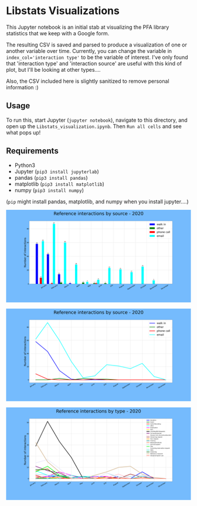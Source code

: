 # Libstats Visualizations

This Jupyter notebook is an initial stab at visualizing the PFA library statistics that we keep with a Google form.

The resulting CSV is saved and parsed to produce a visualization of one or another variable over time. Currently, you can change the variable in `index_col='interaction type'` to be the variable of interest. I've only found that 'interaction type' and 'interaction source' are useful with this kind of plot, but I'll be looking at other types....

Also, the CSV included here is slightly sanitized to remove personal information :)

## Usage

To run this, start Jupyter (`jupyter notebook`), navigate to this directory, and open up the `Libstats_visualization.ipynb`. Then `Run all cells` and see what pops up!


## Requirements

* Python3
* Jupyter (`pip3 install jupyterlab`)
* pandas (`pip3 install pandas`)
* matplotlib (`pip3 install matplotlib`)
* numpy (`pip3 install numpy`)

(`pip` might install pandas, matplotlib, and numpy when you install jupyter....)

 ![sample bar plot of interactions by source](by_source_barchart.png)

![sample line plot of interactions by source types](by_source_linechart.png)

  ![sample line plot of interactions by types](by_type_linechart.png)
